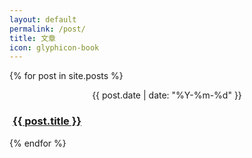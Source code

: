 ```yaml
---
layout: default
permalink: /post/
title: 文章
icon: glyphicon-book
---
```

<!-- 文章列表 -->
<div class="container">
    <div class="row" id="posts">
        {% for post in site.posts %}
        <div class="col-md-12 col-sm-12 col-xs-12">
            <div class="panel panel-{% if post.style %}{{ post.style }}{% else %}{{ "default" }}{% endif %}">
                <div class="panel-heading">
                    <div class="media">
                        <div class="pull-left" align="center">
                            <p class="text-{% if post.style %}{{ post.style }}{% else %}{{ "muted" }}{% endif %}">{{ post.date | date: "%Y-%m-%d" }}</p>
                        </div>
                        <div class="media-body text-{% if post.style %}{{ post.style }}{% else %}{{ "muted" }}{% endif %}" style="padding-left: 5px;">
                            <h3 class="panel-title"><span class="glyphicon glyphicon-file"></span> <a href="{{ post.url }}">{{ post.title }}</a></h3>
                        </div>
                    </div>
                </div>
            </div>
        </div>
        {% endfor %}
    </div>
</div>